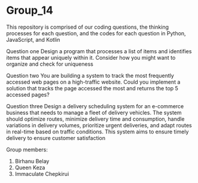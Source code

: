 
# Group_14

This repository is comprised of our coding questions, the thinking processes for each question, and the codes for each question in Python, JavaScript, and Kotlin

Question one
Design a program that processes a list of items and identifies items that appear uniquely within it. Consider how you might want to organize and check for uniqueness


Question two
You are building  a system to track the most frequently accessed web pages on a high-traffic website. Could you implement a solution that tracks the page accessed the most and returns the top 5 accessed pages?

Question three
Design a delivery scheduling system for an e-commerce business that needs to manage a fleet of delivery vehicles. The system should optimize routes, minimize delivery time and consumption, handle variations in delivery volumes, prioritize urgent deliveries, and adapt routes in real-time based on traffic conditions. This system aims to ensure timely delivery to ensure customer satisfaction

Group members:
1. Birhanu Belay
2. Queen Keza
3. Immaculate Chepkirui



